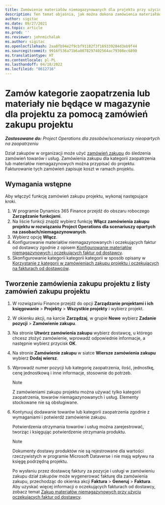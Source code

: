```yaml
---
title: Zamówienie materiałów niemagazynowanych dla projektu przy użyciu zamówień zakupu projektu
description: Ten temat objaśnia, jak można dokona zamówienia materiałów niemagazynowanych dla projektu przy użyciu zamówień zakupu projektu.
author: sigitac
ms.date: 09/27/2021
ms.topic: article
ms.prod: ''
ms.reviewer: johnmichalak
ms.author: sigitac
ms.openlocfilehash: 2aa8fb94e2f9cbf91182f3f169339284d3eb9f44
ms.sourcegitcommit: 9916f536a71b6a0078297402564ac79308ec6890
ms.translationtype: HT
ms.contentlocale: pl-PL
ms.lasthandoff: 04/18/2022
ms.locfileid: "8612716"
---
```

# <a name="order-procurement-categories-or-non-stocked-materials-for-a-project-using-project-purchase-orders"></a>Zamów kategorie zaopatrzenia lub materiały nie będące w magazynie dla projektu za pomocą zamówień zakupu projektu

_**Zastosowane do:** Project Operations dla zasobów/scenariuszy nieopartych na zaopatrzeniu_

Dział zakupów w organizacji może użyć [zamówień zakupu](/dynamics365/supply-chain/procurement/purchase-order-overview) do śledzenia zamówień towarów i usług. Zamówienia zakupu dla kategorii zaopatrzenia lub materiałów niemagazynowych można przypisać do projektu. Fakturowanie tych zamówień zapisuje koszt w ramach projektu.

## <a name="prerequisites"></a>Wymagania wstępne
Aby włączyć funkcję zamówień zakupu projektu, wykonaj następujące kroki.

1. W programie Dynamics 365 Finance przejdź do obszaru roboczego **Zarządzanie funkcjami**.
2. Na liście funkcji znajdź wybierz funkcję **Włącz zamówienia zakupu projektu w rozwiązaniu Project Operations dla scenariuszy opartych na zasobach/niemagazynowanych**.
3. Wybierz opcję **Włącz**.
4. Konfigurowanie materiałów niemagazynowanych i oczekujących faktur od dostawcy zgodnie z opisem [Konfigurowanie materiałów niemagazynowych i oczekujących faktur od dostawcy](configure-materials-nonstocked.md).
5. Skonfigurowanie kategorii kategorii kategorii w sposób opisany w [Korzystanie z kategorii w zamówieniach zakupu projektu i oczekujących na fakturach od dostawców](configure-procurement-categories.md).

## <a name="create-a-project-purchase-order-from-the-project-purchase-order-list"></a>Tworzenie zamówienia zakupu projektu z listy zamówień zakupu projektu

1. W rozwiązaniu Finance przejdź do opcji **Zarządzanie projektami i ich księgowanie** > **Projekty** > **Wszystkie projekty** i wybierz projekt.
2. W okienku akcji, na karcie **Zarządzaj**, w grupie **Nowe** wybierz **Zadanie pozycji** > **Zamówienie zakupu**.
3. Na stronie **Utwórz zamówienia zakupu** wybierz dostawcę, u którego chcesz złożyć zamówienie, wprowadź odpowiednie informacje, a następnie wybierz przycisk **OK**.
4. Na stronie **Zamówienie zakupu** w siatce **Wiersze zamówienia zakupu** wybierz **Dodaj wiersz**.
5. Wprowadź numer pozycji lub kategorię zaopatrzenia, ilość, jednostkę, cenę jednostkową i inne informacje, stosownie do potrzeb.

    > [!NOTE]
    > Z zamówieniami zakupu projektu można używać tylko kategorii zaopatrzenia, towarów niemagazynowanych i usług. Elementy stockowane nie są obsługiwane.

6. Kontynuuj dodawanie towarów lub kategorii zaopatrzenia zgodnie z wymaganiami i potwierdź zamówienie zakupu.

    Potwierdzenia otrzymania towarów i usług można zarejestrować, tworząc i księgując potwierdzenie otrzymania produktu.

    > [!NOTE]
    > Dokumenty dostawy produktów nie są rejestrowane dla wartości rzeczywistych w programie Microsoft Dataverse i nie mają wpływu na księgę podrzędną projektu.

    Po wysłaniu przez dostawcę faktury za pozycje i usługi w zamówieniu zakupu dział zakupów może wygenerować fakturę dla zamówienia zakupu, przechodząc do okienka akcji **Faktura** > **Generuj** > **Faktura**. Aby uzyskać więcej informacji o oczekujących fakturach od dostawcy, zobacz temat [Zakup materiałów niemagazynowych przy użyciu oczekujących faktur od dostawcy](pending-vendor-invoices.md).
